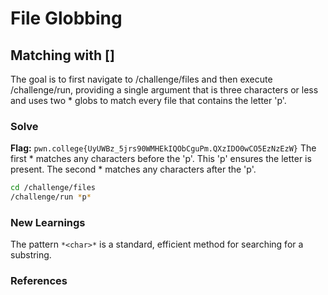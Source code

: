 # File Globbing 

## Matching with []
The goal is to first navigate to /challenge/files and then execute /challenge/run, providing a single argument that is three characters or less and uses two * globs to match every file that contains the letter 'p'.


### Solve
**Flag:** `pwn.college{UyUWBz_5jrs90WMHEkIQObCguPm.QXzIDO0wCO5EzNzEzW}`
The first * matches any characters before the 'p'. 
This 'p' ensures the letter is present.
The second * matches any characters after the 'p'.


```bash
cd /challenge/files
/challenge/run *p*
```

### New Learnings
The pattern `*<char>*` is a standard, efficient method for searching for a substring.
### References 

